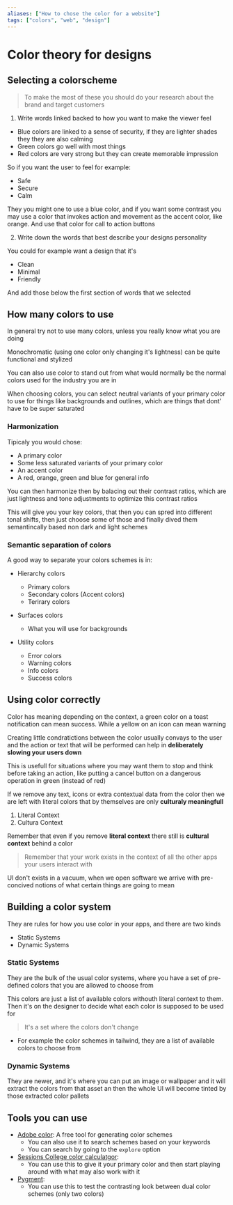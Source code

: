 ```yaml
---
aliases: ["How to chose the color for a website"]
tags: ["colors", "web", "design"]
---
```


# Color theory for designs

## Selecting a colorscheme

> To make the most of these you should do your research
> about the brand and target customers

1. Write words linked backed to how you want to make the
viewer feel

- Blue colors are linked to a sense of security, if they are
  lighter shades they they are also calming
- Green colors go well with most things
- Red colors are very strong but they can create memorable
  impression

So if you want the user to feel for example:
  - Safe
  - Secure
  - Calm

They you might one to use a blue color, and if you want some
contrast you may use a color that invokes action and movement
as the accent color, like orange. And use that color for
call to action buttons

2. Write down the words that best describe your designs
personality

You could for example want a design that it's
  - Clean
  - Minimal
  - Friendly

And add those below the first section of words that we selected

## How many colors to use

In general try not to use many colors, unless you really know
what you are doing

Monochromatic (using one color only changing it's lightness) can
be quite functional and stylized

You can also use color to stand out from what would normally
be the normal colors used for the industry you are in

When choosing colors, you can select neutral variants of your
primary color to use for things like backgrounds and outlines,
which are things that dont' have to be super saturated

### Harmonization

Tipicaly you would chose:

- A primary color 
- Some less saturated variants of your primary color
- An accent color
- A red, orange, green and blue for general info

You can then harmonize then by balacing out their contrast
ratios, which are just lightness and tone adjustments to
optimize this contrast ratios

This will give you your key colors, that then you can
spred into different tonal shifts, then just choose some
of those and finally dived them semantincally based non dark
and light schemes

### Semantic separation of colors

A good way to separate your colors schemes is in:

- Hierarchy colors
  - Primary colors
  - Secondary colors (Accent colors)
  - Terirary colors

- Surfaces colors
  - What you will use for backgrounds

- Utility colors
  - Error colors
  - Warning colors
  - Info colors
  - Success colors

## Using color correctly

Color has meaning depending on the context, a green color on
a toast notification can mean success. While a yellow on an
icon can mean warning

Creating little condratictions between the color usually
convays to the user and the action or text that will be 
performed can help in **deliberately slowing your users
down** 

This is usefull for situations where you may want them to stop
and think before taking an action, like putting a cancel
button on a dangerous operation in green (instead of red)

If we remove any text, icons or extra contextual data from
the color then we are left with literal colors that by
themselves are only **culturaly meaningfull** 

1. Literal Context
2. Cultura Context

Remember that even if you remove **literal context** there
still is **cultural context** behind a color

> Remember that your work exists in the context of all
> the other apps your users interact with

UI don't exists in a vacuum, when we open software we arrive
with pre-concived notions of what certain things are going
to mean

## Building a color system

They are rules for how you use color in your apps, and there
are two kinds

- Static Systems
- Dynamic Systems

### Static Systems

They are the bulk of the usual color systems, where you have
a set of pre-defined colors that you are allowed to choose
from

This colors are just a list of available colors withouth literal
context to them. Then it's on the designer to decide what each 
color is supposed to be used for

> It's a set where the colors don't change

- For example the color schemes in tailwind, they are a list
  of available colors to choose from

### Dynamic Systems

They are newer, and it's where you can put an image or wallpaper
and it will extract the colors from that asset an then the whole
UI will become tinted by those extracted color pallets

## Tools you can use

- [Adobe color](https://color.adobe.com/): A free tool for generating color schemes
  - You can also use it to search schemes based on your keywords
  - You can search by going to the `explore` option
- [Sessions College color calculatgor](https://www.sessions.edu/color-calculator/): 
  - You can use this to give it your primary color and then 
    start playing around with what may also work with it
- [Pygment](https://pigment.shapefactory.co/): 
  - You can use this to test the contrasting look between dual 
    color schemes (only two colors)
